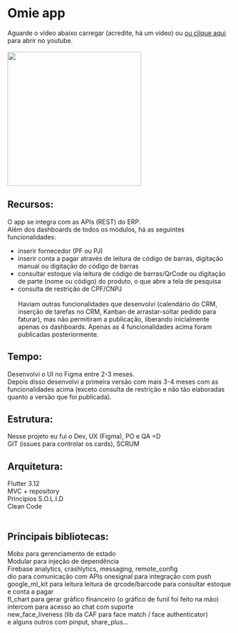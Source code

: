 <!--[![Google ML](https://developers.google.com/static/ml-kit/images/homepage/hero.png?width=24)](https://developers.google.com/ml-kit?hl=pt-br)[![Firebase](https://www.google.com/url?sa=i&url=https%3A%2F%2Fcommons.wikimedia.org%2Fwiki%2FFile%3AFirebase_icon.svg&psig=AOvVaw3_eY3-yB7dzBsCk1RfI3lj&ust=1710521554157000&source=images&cd=vfe&opi=89978449&ved=0CBEQjRxqFwoTCOCCwcSb9IQDFQAAAAAdAAAAABAD)](https://firebase.com)-->
# Omie app

Aguarde o vídeo abaixo carregar (acredite, há um vídeo) ou <a href="http://www.youtube.com/watch?feature=player_embedded&v=GbB4gaQxlBw" target="_blank">ou clique aqui</a> para abrir no youtube.<br/><br/>
[<img src="https://github.com/diogoroos/diogoroos/assets/78812662/cf00cf0d-6404-4581-a103-a016548d2806" heigth="300" width="300px">](https://www.youtube.com/watch?v=uyCk2mHocgQ)

## Recursos:
O app se integra com as APIs (REST) do ERP.<br/>
Além dos dashboards de todos os módulos, há as seguintes funcionalidades:<br/>
- inserir fornecedor (PF ou PJ)<br/>
- inserir conta a pagar através de leitura de código de barras, digitação manual ou digitação do código de barras<br/>
- consultar estoque via leitura de código de barras/QrCode ou digitação de parte (nome ou código) do produto, o que abre a tela de pesquisa<br/>
- consulta de restrição de CPF/CNPJ<br/><br/>
Haviam outras funcionalidades que desenvolvi (calendário do CRM, inserção de tarefas no CRM, Kanban de arrastar-soltar pedido para faturar), mas não permitiram a publicação, liberando inicialmente apenas os dashboards. Apenas as 4 funcionalidades acima foram publicadas posteriormente.

## Tempo:
Desenvolvi o UI no Figma entre 2-3 meses.<br/>
Depois disso desenvolvi a primeira versão com mais 3-4 meses com as funcionalidades acima (exceto consulta de restrição e não tão elaboradas quanto a versão que foi publicada).

## Estrutura:
Nesse projeto eu fui o Dev, UX (Figma), PO e QA =D<br/>
GIT (issues para controlar os cards), SCRUM

## Arquitetura:
Flutter 3.12<br/>
MVC + repository<br/>
Princípios S.O.L.I.D<br/>
Clean Code<br/><br/>

## Principais bibliotecas:
Mobx para gerenciamento de estado<br/>
Modular para injeção de dependência<br/>
Firebase analytics, crashlytics, messaging, remote_config<br/>
dio para comunicação com APIs
onesignal para integração com push<br/>
google_ml_kit para leitura leitura de qrcode/barcode para consultar estoque e conta a pagar<br/>
fl_chart para gerar gráfico financeiro (o gráfico de funil foi feito na mão)<br/>
intercom para acesso ao chat com suporte<br/>
new_face_liveness (lib da CAF para face match / face authenticator)<br/>
e alguns outros com pinput, share_plus...<br/>
